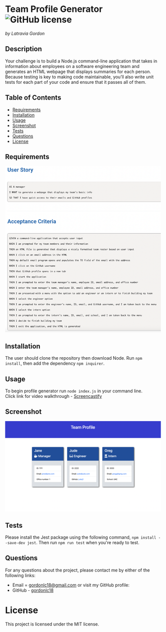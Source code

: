 # Team Profile Generator ![GitHub license](https://img.shields.io/badge/license-MIT-blue.svg)

_by Latravia Gordon_</br>

## Description

Your challenge is to build a Node.js command-line application that takes in information about employees on a software engineering team and generates an HTML webpage that displays summaries for each person. Because testing is key to making code maintainable, you’ll also write unit tests for each part of your code and ensure that it passes all of them.

## Table of Contents

- [Requirements](#requirements)
- [Installation](#installation)
- [Usage](#usage)
- [Screenshot](#screenshot)
- [Tests](#tests)
- [Questions](#questions)
- [License](#license)

## Requirements

![User Story and Acceptance Criteria](./assets/img/acceptance.jpeg)

## Installation

The user should clone the repository then download Node. Run `npm install`, then add the dependency `npm inquirer`.

## Usage

To begin profile generator run `node index.js` in your command line.</br>
Click link for video walkthrough - [Screencastify](https://drive.google.com/file/d/1sFQ1HejRTtYje09ztzBIgcfoSz96LPJf/view)

## Screenshot

![Generated HTML Page](./assets/img/team-generator.jpeg)

## Tests

Please install the Jest package using the following command, `npm install --save-dev jest`. Then run `npm run test` when you're ready to test.

## Questions

For any questions about the project, please contact me by either of the following links:

- Email = gordonlc18@gmail.com
  or visit my GitHub profile:
- GitHub - [gordonlc18](https://github.com/gordonlc18)

# License

This project is licensed under the MIT license.
